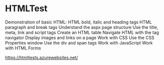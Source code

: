 # HTMLTest

Demonstration of basic HTML:
HTML bold, italic and heading tags
HTML paragraph and break tags
Understand the aspx page structure
Use the title, meta, link and script tags
Create an HTML table
Navigate HTML with the tag navigator
Display images and links on a page
Work with CSS
Use the CSS Properties window
Use the div and span tags
Work with JavaScript
Work with HTML Forms

https://htmltests.azurewebsites.net/
